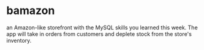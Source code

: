 # bamazon
an Amazon-like storefront with the MySQL skills you learned this week. The app will take in orders from customers and deplete stock from the store's inventory.
